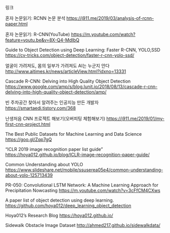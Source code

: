 링크

혼자 논문읽기: RCNN 논문 분석
https://j911.me/2019/03/analysis-of-rcnn-paper.html

혼자 논문읽기: R-CNN(YouTube)
https://m.youtube.com/watch?feature=youtu.be&v=8X-Q4-MdIbQ

Guide to Object Detection using Deep Learning: Faster R-CNN, YOLO,SSD
https://cv-tricks.com/object-detection/faster-r-cnn-yolo-ssd/

얼굴이 가려져도, 몸의 일부가 가려져도 AI는 누군지 안다
http://www.aitimes.kr/news/articleView.html?idxno=13331

Cascade R-CNN: Delving into High Quality Object Detection
https://www.google.com/amp/s/blog.lunit.io/2018/08/13/cascade-r-cnn-delving-into-high-quality-object-detection/amp/

빈 주차공간 찾아서 알려주는 인공지능 만든 개발자
https://smartaedi.tistory.com/368

난생처음 CNN 프로젝트 해보기(오버피팅 체험해보기)
https://j911.me/2019/01/my-first-cnn-project.html

The Best Public Datasets for Machine Learning and Data Science
https://goo.gl/Zqp7gQ

“ICLR 2019 image recognition paper list guide”
https://hoya012.github.io/blog/ICLR-image-recognition-paper-guide/

Common Understanding about YOLO
https://www.slideshare.net/mobile/ssuserea05e4/common-understanding-about-yolo-125713439

PR-050: Convolutional LSTM Network: A Machine Learning Approach for Precipitation Nowcasting
https://m.youtube.com/watch?v=3cFfCM4CXws

A paper list of object detection using deep learning.
https://github.com/hoya012/deep_learning_object_detection

Hoya012’s Research Blog
https://hoya012.github.io/

Sidewalk Obstacle Image Dataset
http://ahmed217.github.io/sidewalkdata/


